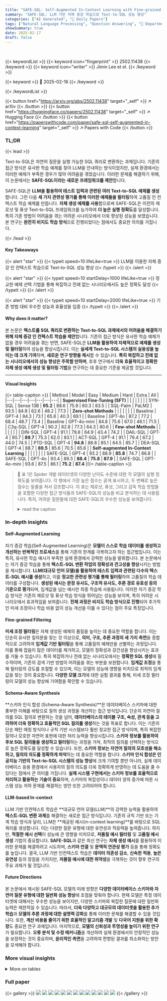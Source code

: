 ```yaml
---
title: "SAFE-SQL: Self-Augmented In-Context Learning with Fine-grained Example Selection for Text-to-SQL"
summary: "SAFE-SQL: LLM 기반 자체 증강 학습으로 Text-to-SQL 성능 향상"
categories: ["AI Generated", "🤗 Daily Papers"]
tags: ["Natural Language Processing", "Question Answering", "🏢 Department of Artificial Intelligence, Chung-Ang University",]
showSummary: true
date: 2025-02-17
draft: false
---
```


<br>

{{< keywordList >}}
{{< keyword icon="fingerprint" >}} 2502.11438 {{< /keyword >}}
{{< keyword icon="writer" >}} Jimin Lee et el. {{< /keyword >}}
 
{{< keyword >}} 🤗 2025-02-18 {{< /keyword >}}
 
{{< /keywordList >}}

{{< button href="https://arxiv.org/abs/2502.11438" target="_self" >}}
↗ arXiv
{{< /button >}}
{{< button href="https://huggingface.co/papers/2502.11438" target="_self" >}}
↗ Hugging Face
{{< /button >}}
{{< button href="https://paperswithcode.com/paper/safe-sql-self-augmented-in-context-learning" target="_self" >}}
↗ Papers with Code
{{< /button >}}




### TL;DR


{{< lead >}}

Text-to-SQL은 자연어 질문을 실행 가능한 SQL 쿼리로 변환하는 과제입니다. 기존의 접근 방식은 유사한 학습 예제를 찾아 LLM을 안내하는 방식이었지만, 실제 환경에서는 이러한 예제가 부족한 경우가 많아 어려움을 겪었습니다.  이러한 문제를 해결하기 위해, 이 논문에서는 **SAFE-SQL이라는 새로운 프레임워크를 제안**합니다.



SAFE-SQL은 **LLM을 활용하여 테스트 입력과 관련된 여러 Text-to-SQL 예제를 생성**합니다.  그런 다음 **세 가지 관련성 평가를 통해 이러한 예제들을 필터링**하여 고품질 인 컨텍스트 학습 예제를 만듭니다.  **자체 생성 예제를 사용**함으로써 SAFE-SQL은 이전의 제로샷 및 퓨샷 Text-to-SQL 프레임워크를 능가하여 **더 높은 실행 정확도**를 달성합니다. 특히 기존 방법이 어려움을 겪는 어려운 시나리오에서 더욱 향상된 성능을 보였습니다.  본 연구는 **완전히 비지도 학습 방식**으로 진행되었다는 점에서도 중요한 의의를 가집니다.

{{< /lead >}}


#### Key Takeaways

{{< alert "star" >}}
{{< typeit speed=10 lifeLike=true >}} LLM을 이용한 자체 증강 인 컨텍스트 학습으로 Text-to-SQL 성능 향상 {{< /typeit >}}
{{< /alert >}}

{{< alert "star" >}}
{{< typeit speed=10 startDelay=1000 lifeLike=true >}} 정교한 예제 선택 기법을 통해 복잡하고 전례 없는 시나리오에서도 높은 정확도 달성 {{< /typeit >}}
{{< /alert >}}

{{< alert "star" >}}
{{< typeit speed=10 startDelay=2000 lifeLike=true >}} 기존 방법 대비 우수한 성능과 효율성을 입증 {{< /typeit >}}
{{< /alert >}}

#### Why does it matter?
본 논문은 **텍스트를 SQL 쿼리로 변환하는 Text-to-SQL 과제에서의 어려움을 해결하기 위해 자체 증강 인 컨텍스트 학습을 제안**합니다.  기존의 접근 방식은 유사한 학습 예제가 없을 경우 어려움을 겪는 반면, SAFE-SQL은 **LLM을 활용하여 자체적으로 예제를 생성 및 필터링**하여 성능을 향상시킵니다. 이는 **실세계 Text-to-SQL 시스템의 실용성을 높이는 데 크게 기여**하며,  **새로운 연구 방향을 제시**할 수 있습니다.  **특히 복잡하고 전례 없는 시나리오에서의 성능 향상은 주목할 만하며**,  추후 연구에서 **더욱 효율적이고 정확한 자체 생성 예제 생성 및 필터링 기법**을 연구하는 데 중요한 기준을 제공할 것입니다.

------
#### Visual Insights





{{< table-caption >}}
| Method | Model | Easy | Medium | Hard | Extra | All |
|---|---|---|---|---|---|---|
| **Supervised Fine-Tuning (SFT)** |  |  |  |  |  |  |
| SYN-SQL | Sense 13B | **95.2** | 88.6 | 75.9 | 60.3 | 83.5 |
| SQL-Palm | PaLM2 | 93.5 | 84.8 | 62.6 | 48.2 | 77.3 |
| **Zero-shot Methods** |  |  |  |  |  |  |
| Baseline | GPT-4 | 84.3 | 73.1 | 65.8 | 40.3 | 69.1 |
| Baseline | GPT-4o | 87.2 | 77.2 | 68.4 | 48.7 | 73.4 |
| Baseline | GPT-4o-mini | 84.8 | 75.6 | 67.0 | 46.1 | 71.5 |
| C3q-SQL | GPT-4 | 90.2 | 82.8 | 77.3 | 64.3 | 80.6 |
| **Few-shot Methods** |  |  |  |  |  |  |
| DIN-SQL | GPT-4 | 91.1 | 79.8 | 64.9 | 43.4 | 74.2 |
| DAIL-SQL | GPT-4 | 90.7 | **89.7** | 75.3 | 62.0 | 83.1 |
| ACT-SQL | GPT-4 | 91.1 | 79.4 | 67.2 | 44.0 | 74.5 |
| PTD-SQL | GPT-4 | **94.8** | 88.8 | 85.1 | 64.5 | 85.7 |
| DEA-SQL | GPT-4 | 88.7 | **89.5** | 85.6 | 70.5 | 85.6 |
| **Self-augmented In-Context Learning** |  |  |  |  |  |  |
| SAFE-SQL | GPT-4 | 93.2 | 88.9 | **85.8** | 74.7 | 86.8 |
| SAFE-SQL | GPT-4o | 93.4 | 89.3 | **88.4** | **75.8** | **87.9** |
| SAFE-SQL | GPT-4o-mini | 93.6 | 87.5 | 86.1 | **75.2** | **87.4** |{{< /table-caption >}}

> 🔼 표 1은 Spider 개발 데이터셋의 다양한 난이도 수준에 대한 각 모델의 실행 정확도를 보여줍니다. 각 행에서 가장 높은 점수는 굵게 표시하고, 두 번째로 높은 점수는 밑줄을 쳐서 강조합니다. 이 표는 제로샷, 퓨샷, 그리고 감독 학습 방법들을 포함한 다양한 접근 방식들과 SAFE-SQL의 성능을 비교 분석하는 데 사용됩니다. 특히, 어려운 질문들에 대한 SAFE-SQL의 우수한 성능을 보여줍니다.
> <details>
> <summary>read the caption</summary>
> Table 1: Execution accuracy across difficulty levels on the Spider development set. The highest score per row is in bold, and the second highest is underlined.
> </details>





### In-depth insights


#### Self-Augmented Learning
자기 증강 학습(Self-Augmented Learning)은 **모델이 스스로 학습 데이터를 생성하고 개선하는 반복적인 프로세스**를 통해 기존의 한계를 극복하고자 하는 접근법입니다. 이는 특히, 유사한 학습 예시가 부족한 실제 환경에서 강력한 성능을 발휘합니다. 본 논문에서는 자기 증강 학습을 통해 **텍스트-SQL 변환 작업의 정확성과 견고성을 향상**시키는 방법을 제시합니다. **LLM(대규모 언어 모델)을 활용하여 테스트 입력과 관련된 다수의 텍스트-SQL 예시를 생성**하고, 이를 **정교한 관련성 평가를 통해 필터링**하여 고품질의 학습 데이터를 구성합니다.  **생성된 예시는 문장 유사도, 구조적 유사도, 추론 경로 유효성 등의 기준으로 평가**되며, 임계값을 넘는 예시만 최종 학습에 사용됩니다. 이러한 자기 증강 학습 방식은 기존의 제로샷 및 퓨샷 학습 방식을 뛰어넘는 성능을 보이며, 특히 어려운 시나리오에서 효과적임을 보여줍니다.  **전체 과정은 비지도 학습 방식으로 진행**되어 추가적인 미세 조정이나 학습 비용 없이 성능 개선을 이룰 수 있다는 점이 주요 특징입니다.

#### Fine-grained Filtering
**미세 조정 필터링**은 자체 생성된 예제의 품질을 높이는 데 중요한 역할을 합니다. 이는 단순히 유사한 질의문을 찾는 것 이상으로, **의미, 구조, 추론 과정의 세 가지 측면**을 종합적으로 고려하여 **임계값 기반 필터링**을 통해 고품질의 예제만을 선별하는 과정입니다. 이를 통해 잡음이 많은 데이터를 제거하고, 모델의 정확성과 강건성을 향상시키는 효과를 거둘 수 있습니다. 특히 복잡하거나 전례 없는 시나리오에서는 **정확한 SQL 생성**에 필수적이며, 기존의 검색 기반 방법이 어려움을 겪는 부분을 보완합니다. **임계값 조정**을 통해 필터링의 강도를 조절할 수 있으며, 이는 모델의 성능에 영향을 미치므로 최적의 임계값을 찾는 것이 중요합니다.  **다양한 모델 크기**에 대한 실험 결과를 통해, 미세 조정 필터링이 모델의 성능 향상에 기여함을 확인할 수 있습니다.

#### Schema-Aware Synthesis
**스키마 인식 합성 (Schema-Aware Synthesis)**은 데이터베이스 스키마에 대한 풍부한 이해를 바탕으로 질의 생성 과정을 개선하는 접근 방식입니다. 단순히 자연어 질의를 SQL 질의로 변환하는 것을 넘어, **데이터베이스의 테이블 구조, 속성, 관계 등을 고려하여 더욱 정확하고 효율적인 SQL 질의를 생성**하는 것을 목표로 합니다. 이는 기존의 단순 패턴 매칭 방식이나 규칙 기반 시스템보다 훨씬 정교한 접근 방식이며, 특히 복잡한 질의나 모호한 자연어 표현에 대한 처리 능력을 향상시킵니다. **스키마 정보를 활용하여 후보 SQL 질의들을 생성하고 필터링**하는 과정을 거쳐, 최적의 질의를 선택하는 방식으로 높은 정확도를 달성할 수 있습니다.  또한, **스키마 정보는 자연어 질의의 모호성을 해소하고, 질의의 의도를 정확하게 파악**하는 데 중요한 역할을 합니다.  **스키마 인식 합성은 인공지능 기반의 Text-to-SQL 시스템의 성능 향상**에 크게 기여할 뿐만 아니라, 실제 데이터베이스 응용 환경에서 사용자의 질의 의도를 더욱 정확하게 반영하는 데 도움을 줄 수 있다는 점에서 큰 의미를 가집니다.  **실제 시스템 구현에서는 스키마 정보를 효율적으로 처리하고 활용하는 기술이 중요**하며, 스키마의 복잡성이나 데이터 양의 증가에 따른 시스템 성능 저하 문제를 해결하는 방안 또한 고려되어야 합니다.

#### LLM-based In-context
LLM 기반 인컨텍스트 학습은 **대규모 언어 모델(LLM)**의 강력한 능력을 활용하여 **텍스트-SQL 변환 과제**를 해결하는 새로운 접근 방식입니다.  기존의 규칙 기반 또는 기계 학습 방식과 달리, LLM은 **제공된 예시(in-context learning)**를 바탕으로 SQL 쿼리를 생성합니다. 이는 다양한 질문 유형에 대한 유연성과 적응력을 높여줍니다. 하지만, **적절한 예시 선택**이 성능에 큰 영향을 미치므로, **저품질 예시 필터링** 및 **고품질 예시 생성** 기법이 중요합니다.  **SAFE-SQL**과 같은 최신 연구는 **자체 생성 예시**를 활용하여 이러한 문제를 해결하려고 시도하며,  **스키마 연결** 및 **문맥적 연관성 평가** 등을 통해 정확도를 높입니다.  결국, LLM 기반 인컨텍스트 학습은 **데이터 의존성 감소**, **신속한 적용**, **높은 유연성** 등의 장점을 가지지만,  **저품질 예시에 대한 취약성**을 극복하는 것이 향후 연구의 주요 과제가 될 것입니다.

#### Future Directions
본 논문에서 제시된 SAFE-SQL 모델의 미래 방향은 **다양한 데이터베이스 스키마와 자연어 질문 유형에 대한 일반화 성능 향상**에 초점을 맞춰야 합니다.  현재 모델은 특정 데이터셋에 대해서는 우수한 성능을 보이지만, 다양한 스키마와 복잡한 질문에 대한 일반화 능력은 제한적일 수 있습니다. 따라서, **더욱 다양하고 대규모의 데이터셋을 활용한 추가 학습**과 **모델의 추론 과정에 대한 설명력 강화**를 통해 이러한 문제를 해결할 수 있을 것입니다.  또한, **계산 비용을 줄이기 위한 효율적인 알고리즘 개발** 및 **다국어 지원을 위한 확장**도 중요한 연구 과제입니다.  마지막으로,  **모델의 신뢰성과 투명성을 높이기 위한 연구**가 필요합니다.  **오류 분석 및 수정 메커니즘**을 개선하여  실제 환경에서의 안정적인 성능을 보장하는 것이 중요하며,  **윤리적인 측면**을 고려하여 편향된 결과를 최소화하는 방안을 모색해야 합니다.


### More visual insights




<details>
<summary>More on tables
</summary>


{{< table-caption >}}
| Models | EX | EM |
|---|---|---|
| GPT-4o + SAFE | 87.9 | 78.3 |
| w/o Reasoning path | 84.4 (-3.5) | 73.6(-4.7) |
| w/o Relevance filtering | 82.1 (-5.8) | 68.5(-9.7) |
| w/o Schema linking | 80.4 (-7.5) | 65.1(-13.2) |
| w/o Similar examples | 77.1 (-10.8) | 61.9(-16.4) |{{< /table-caption >}}
> 🔼 표 2는 SAFE-SQL의 각 구성 요소를 제거했을 때 성능 저하를 보여주는 절삭 연구 결과를 보여줍니다. 각 구성요소(추론 경로, 관련성 점수, 스키마 연결, 유사 예제)의 중요성을 보여주는 실험 결과입니다. 각 구성 요소를 제거하면 성능이 저하되는 것을 확인할 수 있습니다.
> <details>
> <summary>read the caption</summary>
> Table 2: Ablation study results for SAFE-SQL, where removing each component leads to a performance drop.
> </details>

{{< table-caption >}}
| Score | cos θ | # of Generated EX | % Filtered EX |
|---|---|---|---| 
| ≥ 0 | 0.581 | 10340 | 0 % |
| ≥ 2 | 0.625 | 10185 | 1.50% (-155) |
| ≥ 4 | 0.744 | 9883 | 4.41% (-457) |
| ≥ 6 | 0.762 | 9378 | 9.30% (-962) |
| ≥ 8 | 0.765 | 8606 | 16.76% (-1734) |
| ≥ 10 | 0.769 | 6795 | 34.28% (-3545) |{{< /table-caption >}}
> 🔼 표 3은 SAFE-SQL에서 자체 생성된 예시의 품질을 평가하고 필터링하는 과정을 요약한 표입니다. 테이블은 각 점수에 따라 생성 및 필터링된 예시의 수, 임베딩 유사도 분석 결과를 보여줍니다. 점수가 높을수록 더 많은 예시가 필터링되고, 임베딩 유사도 또한 높아지는 경향을 보입니다. 이는 고품질의 예시가 테스트 질문과 더 높은 유사도를 가짐을 의미합니다.
> <details>
> <summary>read the caption</summary>
> Table 3: Summary of data generation, filtering results, and embedding similarity analysis by score.
> </details>

{{< table-caption >}}
| SQL Question | GOLD SQL Query | Augmented SQL Question | Generated Reasoning Path | Relevance Score |
|---|---|---|---|---|
| Question1: What are the names, countries, and ages for every singer in descending order of age? | SELECT name, country, age FROM singer ORDER BY age DESC | What are the names, ages, and countries of all singers from a specific country, sorted by age in descending order? | 1. Identify the desired columns: name, age, and country. | Semantic similarity = 10<br>Structural Similarity = 10<br>Reasoning path = 10<br>Relevance score = (10+10+10)/3 = 10 |
| Question2: Return the names and template ids for documents that contain the letter w in their description. | SELECT document_name, template_id FROM Documents WHERE Document_Description LIKE "%"w%" | Retrieve the titles and category IDs of articles whose summaries contain the word "data". | 1. Identify the necessary columns: extract title and category_id from the Articles table. | Semantic similarity = 7<br>Structural Similarity = 9<br>Reasoning path = 8<br>Relevance score = (7+9+8)/3 = 8 |
| Question3: What is the number of car models that are produced by each maker and what is the id and full name of each maker? | SELECT Count(*), T2.FullName, T2.id FROM MODEL_LIST AS T1 JOIN CAR_MAKERS AS T2 ON T1.Maker = T2.id GROUP BY T2.id; | List all employees who work in the IT department along with their employee ID and hire date. | 1. Identify required details: employee ID and hire date. | Semantic similarity = 6<br>Structural Similarity = 3<br>Reasoning path = 2<br>Relevance score = (6+3+2)/3 = 3.67 |{{< /table-caption >}}
> 🔼 표 4는 GPT-40 모델을 사용하여 생성된 원본 SQL 질의와 증강된 SQL 질의, 그리고 각 질의에 대한 추론 과정을 보여줍니다. 원본 질의는 사용자의 자연어 질문을 SQL 질의로 변환한 것입니다. 증강된 질의는 원본 질의와 유사하지만 약간 다른 질문으로, 모델이 다양한 질문 유형에 대해 일반화할 수 있도록 합니다. 각 질의에 대한 추론 과정은 모델이 SQL 질의를 생성하는 데 사용한 단계별 논리적 과정을 설명합니다. 이를 통해 사용자가 모델의 추론 과정을 이해하고 모델이 어떻게 질의를 생성하는지 확인할 수 있습니다. 각 질의의 유사성 점수는 의미적 유사성, 구조적 유사성 및 추론 과정 유사성을 고려하여 계산됩니다. 점수가 높을수록 질의가 원본 질의와 더 유사하고 모델의 추론 과정이 더 일관성이 있음을 나타냅니다.
> <details>
> <summary>read the caption</summary>
> Table 4: Examples of original and augmented SQL questions with reasoning paths by GPT-4o.
> </details>

{{< table-caption >}}
| α | β | γ | **Easy** | **Medium** | **Hard** | **Extra** | **EX** |
|---|---|---|---|---|---|---|---| 
| 0.33 | 0.33 | 0.33 | **93.4** | **89.3** | 88.4 | **75.8** | **87.9** |
| 1 | 0 | 0 | 90.7 | 84.2 | 82.3 | 68.3 | 82.8 |
| 0 | 1 | 0 | 89.8 | 85.6 | 81.2 | 69.2 | 83.1 |
| 0 | 0 | 1 | 89.2 | 85.1 | 84.3 | 71.7 | 83.7 |
| 0.5 | 0.5 | 0 | 91.2 | 87.3 | 82.5 | 69.4 | 84.4 |
| 0.5 | 0 | 0.5 | 92.5 | 87.9 | 83.5 | 70.3 | 85.3 |
| 0 | 0.5 | 0.5 | 92.7 | 86.8 | **88.5** | 72.4 | 86.1 |{{< /table-caption >}}
> 🔼 표 5는 어려움 수준별 실행 정확도를 보여줍니다. 세 가지 요소인 의미적 유사성(α), 구조적 유사성(β), 추론 경로 품질(γ)의 가중치를 다르게 하여 실험을 진행했습니다. 각 가중치 조합에 따른 쉬운, 중간, 어려운, 추가 어려운 문제들에 대한 실행 정확도를 보여줍니다. 이를 통해 각 요소의 중요도를 비교 분석할 수 있습니다.
> <details>
> <summary>read the caption</summary>
> Table 5: Execution accuracy across difficulty levels under different weights: semantic similarity (α𝛼\alphaitalic_α), Structural similarity (β𝛽\betaitalic_β), and reasoning path quality (γ𝛾\gammaitalic_γ).
> </details>

{{< table-caption >}}
| ## Schema linking | ## Tables | ## Foreign keys | ## Question | ## Similar Question | ## SQL query | ## Reasoning Path |
|---|---|---|---|---|---|---|
| schema_linking[i] | test_table[i] | test_foreign_keys[i] | test_question[i] |  |  | |{{< /table-caption >}}
> 🔼 표 6은 본 논문에서 제안하는 SAFE-SQL 모델의 핵심 구성 요소 중 하나인,  LLM(대규모 언어 모델)을 사용하여 질의와 유사한 예시들을 생성하는 과정에서 사용되는 프롬프트(명령어)를 보여줍니다.  프롬프트는 LLM에게 질의와 관련된 테이블, 외래키 정보, 그리고 생성해야 할 유사 질의, SQL 쿼리, 추론 과정 등을 명확하게 지시하여,  모델이 양질의 예시들을 생성하도록 유도하는 역할을 합니다.  세부적으로는 의미적 유사성, 구조적 유사성, 그리고 추론 과정의 유사성을 고려하여 생성된 질의와 SQL 쿼리의 품질을 높이도록 설계되어 있습니다.
> <details>
> <summary>read the caption</summary>
> Table 6: The zero-shot prompt used for example generation
> </details>

{{< table-caption >}}
| Schema linking | Tables | Foreign keys | Question | Similar Question | SQL query | Reasoning Path |
|---|---|---|---|---|---|---|
| schema_linking[i] | test_table[i] | test_foreign_keys[i] | test_question[i] |  |  |  |{{< /table-caption >}}
> 🔼 표 7은 SAFE-SQL에서 생성된 예시들을 필터링하는 데 사용된 제로샷 프롬프트를 보여줍니다. 이 프롬프트는 테스트 질문과 생성된 예시 질문 간의 의미적 유사성, 구조적 유사성, 그리고 추론 경로의 타당성을 평가하여 각 예시에 대한 관련성 점수를 계산하는 방법을 자세히 설명합니다.  점수는 의미적 유사성, 구조적 유사성, 추론 경로의 타당성 세 가지 측면을 고려하여 계산됩니다. 각 측면은 0에서 10까지의 점수를 받으며, 최종 점수는 세 점수의 평균으로 계산됩니다. 이 프롬프트는 모델이 질문과 데이터베이스 스키마 간의 관계를 이해하고, 정확하고 일관성 있는 SQL 쿼리를 생성하는 데 도움을 줍니다.
> <details>
> <summary>read the caption</summary>
> Table 7: The zero-shot prompt used for filtering examples.
> </details>

{{< table-caption >}}
| Criteria | Score Range | Description |
|---|---|---|
| Semantic Similarity of Questions | 10 | Almost identical meaning and intent. |
|  | 7–9 | Minor paraphrasing but highly relevant. |
|  | 4–6 | Some overlap but different focus. |
|  | 1–3 | Mostly unrelated meaning. |
|  | 0 | Completely different intent. |
| Keyword & Structural Similarity | 10 | Nearly identical structural relationships and dependencies. |
|  | 7–9 | Mostly similar structure, with minor differences in entity connections. |
|  | 4–6 | Some overlap, but noticeable differences in how key components interact. |
|  | 1–3 | Few shared structural relationships, making alignment weak. |
|  | 0 | No meaningful structural similarities. |
| Reasoning Path Similarity | 10 | Exact reasoning process to get right SQL query. |
|  | 7–9 | Mostly similar but with minor differences. |
|  | 4–6 | Some alignment but different key steps. |
|  | 1–3 | Largely different reasoning. |
|  | 0 | Completely unrelated logic. |{{< /table-caption >}}
> 🔼 표 8은 SAFE-SQL 모델의 최종 SQL 쿼리 추론 단계에서 사용되는 제로샷 프롬프트를 보여줍니다. 이 프롬프트는 테스트 질문과 유사한 질문, 해당 SQL 쿼리, 그리고 쿼리가 도출되는 방법을 설명하는 자세한 추론 경로를 포함하는 여러 개의 선택된 예시를 모델에 제공합니다. 이 예시들은 질문의 의미, 데이터베이스 스키마 요소, 그리고 추론 과정의 일관성 세 가지 주요 기준을 바탕으로 선택됩니다. 모델은 이 예시들을 사용하여 테스트 질문에 대한 최종 SQL 쿼리를 생성합니다.
> <details>
> <summary>read the caption</summary>
> Table 8: The zero-shot prompt used for Final SQL query inference.
> </details>

{{< table-caption >}}
| Criteria | Score Range | Description |
|---|---|---|
| Semantic Similarity of Questions | 10 | Almost identical meaning and intent. |
|  | 7–9 | Minor paraphrasing but highly relevant. |
|  | 4–6 | Some overlap but different focus. |
|  | 1–3 | Mostly unrelated meaning. |
|  | 0 | Completely different intent. |
| Keyword & Structural Similarity | 10 | Nearly identical structural relationships and dependencies. |
|  | 7–9 | Mostly similar structure, with minor differences in entity connections. |
|  | 4–6 | Some overlap, but noticeable differences in how key components interact. |
|  | 1–3 | Few shared structural relationships, making alignment weak. |
|  | 0 | No meaningful structural similarities. |
| Reasoning Path Similarity | 10 | Exact reasoning process to get right SQL query. |
|  | 7–9 | Mostly similar but with minor differences. |
|  | 4–6 | Some alignment but different key steps. |
|  | 1–3 | Largely different reasoning. |
|  | 0 | Completely unrelated logic. |{{< /table-caption >}}
> 🔼 표 9는 Spider dev 데이터셋의 다양한 난이도에서 Qwen 시리즈의 여러 크기의 모델에 대한 실행 정확도 성능을 보여줍니다.  다양한 모델 크기 (3B, 7B, 14B)에 따른 성능 차이를  난이도별(쉬움, 중간, 어려움, 추가 어려움)로 비교 분석하여 모델 크기가 Text-to-SQL 성능에 미치는 영향을 보여줍니다.
> <details>
> <summary>read the caption</summary>
> Table 9: Execution accuracy performance of different size of models of Qwen series across difficulty levels of spider dev set.
> </details>

{{< table-caption >}}
| Header | Description |
|---|---| 
| **Semantic Similarity of Questions** | The selected examples closely match the intent of the test question. Variations in wording do not change the meaning. |
| **Structural Similarity** | The database schema elements (tables, columns, joins) used in the examples align with the test question. The SQL syntax and structure are relevant to the expected query. |
| **Reasoning Path Similarity** | The logical steps used to construct the SQL query align with the reasoning required for the test question. Key transformations, filtering conditions, and aggregation logic are similar. |
| **Final SQL Query Construction** | Using the selected examples, generate the final SQL query that correctly retrieves the desired result for the given test question. Follow the reasoning patterns observed in the examples. Maintain correct table joins, filters, aggregations, and conditions based on schema constraints. Ensure that the final query accurately represents the intent of the test question while leveraging the insights from the selected examples. Now, generate the final SQL query for the given test question: |
| Tables | test_table[i] |
| Foreign_keys | test_foreign_keys[i] |
| Question | text_question[i] |
| Filtered_example | filtered_example[i] |{{< /table-caption >}}
> 🔼 표 10은 Spider 개발 데이터 세트의 다양한 난이도 수준에서 여러 방법의 실행 정확도 성능을 보여줍니다.  각 방법은 특정 모델을 사용하여 평가되었으며, '쉬움', '중간', '어려움', '추가 어려움' 등 네 가지 난이도 수준에서의 실행 정확도가 백분율로 제시됩니다.  이는 다양한 난이도의 질의에 대한 각 방법의 성능을 비교하는 데 도움이 됩니다.
> <details>
> <summary>read the caption</summary>
> Table 10: Execution accuracy performance of different methods across difficulty levels of spider dev set.
> </details>

</details>




### Full paper

{{< gallery >}}
<img src="paper_images/1.png" class="grid-w50 md:grid-w33 xl:grid-w25" />
<img src="paper_images/2.png" class="grid-w50 md:grid-w33 xl:grid-w25" />
<img src="paper_images/3.png" class="grid-w50 md:grid-w33 xl:grid-w25" />
<img src="paper_images/4.png" class="grid-w50 md:grid-w33 xl:grid-w25" />
<img src="paper_images/5.png" class="grid-w50 md:grid-w33 xl:grid-w25" />
<img src="paper_images/6.png" class="grid-w50 md:grid-w33 xl:grid-w25" />
<img src="paper_images/7.png" class="grid-w50 md:grid-w33 xl:grid-w25" />
<img src="paper_images/8.png" class="grid-w50 md:grid-w33 xl:grid-w25" />
<img src="paper_images/9.png" class="grid-w50 md:grid-w33 xl:grid-w25" />
<img src="paper_images/10.png" class="grid-w50 md:grid-w33 xl:grid-w25" />
<img src="paper_images/11.png" class="grid-w50 md:grid-w33 xl:grid-w25" />
<img src="paper_images/12.png" class="grid-w50 md:grid-w33 xl:grid-w25" />
<img src="paper_images/13.png" class="grid-w50 md:grid-w33 xl:grid-w25" />
{{< /gallery >}}